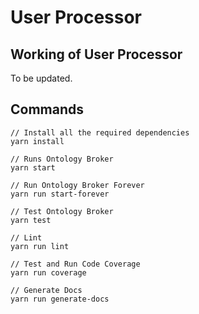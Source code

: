 # User Processor

## Working of User Processor

To be updated.

## Commands ## 

```
// Install all the required dependencies
yarn install

// Runs Ontology Broker
yarn start

// Run Ontology Broker Forever
yarn run start-forever

// Test Ontology Broker
yarn test

// Lint
yarn run lint

// Test and Run Code Coverage
yarn run coverage

// Generate Docs
yarn run generate-docs
```
